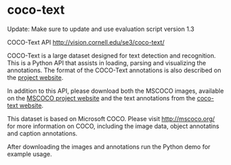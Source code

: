 # coco-text
Update: Make sure to update and use evaluation script version 1.3

COCO-Text API http://vision.cornell.edu/se3/coco-text/

COCO-Text is a large dataset designed for text detection and recognition. This is a Python API that assists in loading, parsing and visualizing the annotations. The format of the COCO-Text annotations is also described on the [project website](http://vision.cornell.edu/se3/coco-text/). 

In addition to this API, please download both the MSCOCO images, available on the [MSCOCO project website](http://mscoco.org/dataset/#download) and the text annotations from the [coco-text website](http://vision.cornell.edu/se3/coco-text/).

This dataset is based on Microsoft COCO. Please visit http://mscoco.org/ for more information on COCO, including the image data, object annotatins and caption annotations. 

After downloading the images and annotations run the Python demo for example usage.
